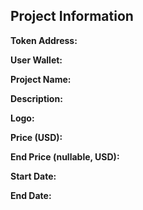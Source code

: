## Project Information

**Token Address:** <!-- Enter the token address here -->

**User Wallet:** <!-- Enter your wallet address here -->

**Project Name:** <!-- Enter the project name here -->

**Description:** <!-- Enter the project description here -->

**Logo:** <!-- Provide a link to the project logo here -->

**Price (USD):** <!-- Enter the price here -->

**End Price (nullable, USD):** <!-- Enter the end price here, if applicable -->

**Start Date:** <!-- Enter the start date here in YYYY-MM-DD format -->

**End Date:** <!-- Enter the end date here in YYYY-MM-DD format -->

